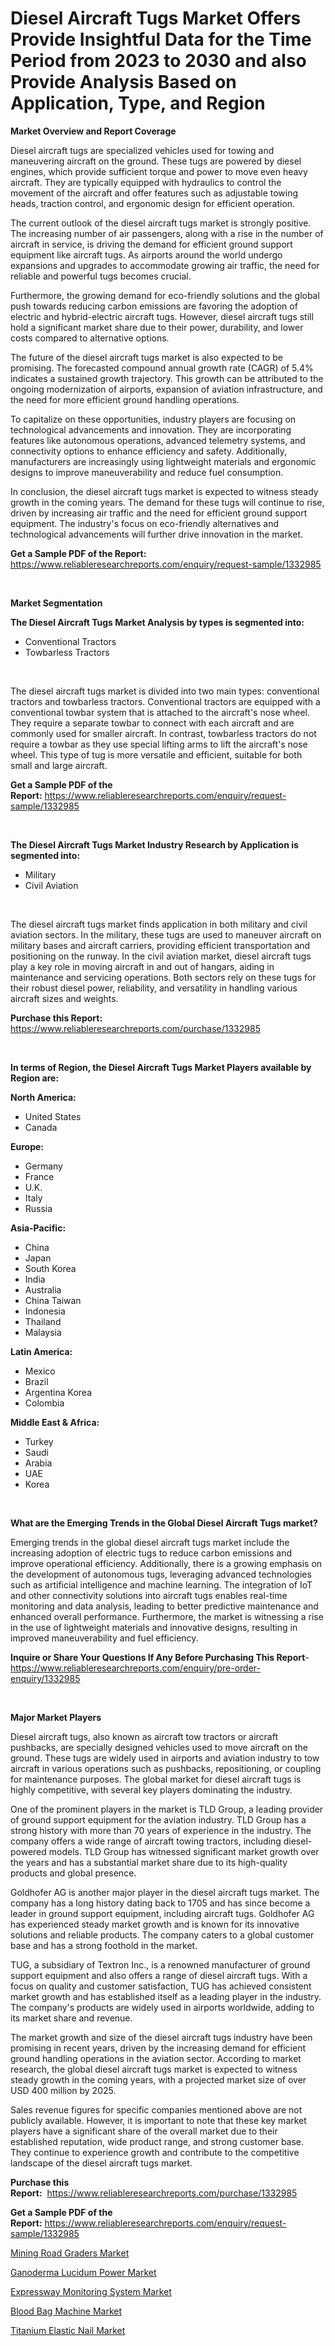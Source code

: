 <p><h1>Diesel Aircraft Tugs Market Offers Provide Insightful Data for the Time Period from 2023 to 2030 and also Provide Analysis Based on Application, Type, and Region</h1></p><p><strong>Market Overview and Report Coverage</strong></p>
<p><p>Diesel aircraft tugs are specialized vehicles used for towing and maneuvering aircraft on the ground. These tugs are powered by diesel engines, which provide sufficient torque and power to move even heavy aircraft. They are typically equipped with hydraulics to control the movement of the aircraft and offer features such as adjustable towing heads, traction control, and ergonomic design for efficient operation.</p><p>The current outlook of the diesel aircraft tugs market is strongly positive. The increasing number of air passengers, along with a rise in the number of aircraft in service, is driving the demand for efficient ground support equipment like aircraft tugs. As airports around the world undergo expansions and upgrades to accommodate growing air traffic, the need for reliable and powerful tugs becomes crucial.</p><p>Furthermore, the growing demand for eco-friendly solutions and the global push towards reducing carbon emissions are favoring the adoption of electric and hybrid-electric aircraft tugs. However, diesel aircraft tugs still hold a significant market share due to their power, durability, and lower costs compared to alternative options.</p><p>The future of the diesel aircraft tugs market is also expected to be promising. The forecasted compound annual growth rate (CAGR) of 5.4% indicates a sustained growth trajectory. This growth can be attributed to the ongoing modernization of airports, expansion of aviation infrastructure, and the need for more efficient ground handling operations.</p><p>To capitalize on these opportunities, industry players are focusing on technological advancements and innovation. They are incorporating features like autonomous operations, advanced telemetry systems, and connectivity options to enhance efficiency and safety. Additionally, manufacturers are increasingly using lightweight materials and ergonomic designs to improve maneuverability and reduce fuel consumption.</p><p>In conclusion, the diesel aircraft tugs market is expected to witness steady growth in the coming years. The demand for these tugs will continue to rise, driven by increasing air traffic and the need for efficient ground support equipment. The industry's focus on eco-friendly alternatives and technological advancements will further drive innovation in the market.</p></p>
<p><strong>Get a Sample PDF of the Report:</strong> <a href="https://www.reliableresearchreports.com/enquiry/request-sample/1332985">https://www.reliableresearchreports.com/enquiry/request-sample/1332985</a></p>
<p>&nbsp;</p>
<p><strong>Market Segmentation</strong></p>
<p><strong>The Diesel Aircraft Tugs Market Analysis by types is segmented into:</strong></p>
<p><ul><li>Conventional Tractors</li><li>Towbarless Tractors</li></ul></p>
<p>&nbsp;</p>
<p><p>The diesel aircraft tugs market is divided into two main types: conventional tractors and towbarless tractors. Conventional tractors are equipped with a conventional towbar system that is attached to the aircraft's nose wheel. They require a separate towbar to connect with each aircraft and are commonly used for smaller aircraft. In contrast, towbarless tractors do not require a towbar as they use special lifting arms to lift the aircraft's nose wheel. This type of tug is more versatile and efficient, suitable for both small and large aircraft.</p></p>
<p><strong>Get a Sample PDF of the Report:</strong>&nbsp;<a href="https://www.reliableresearchreports.com/enquiry/request-sample/1332985">https://www.reliableresearchreports.com/enquiry/request-sample/1332985</a></p>
<p>&nbsp;</p>
<p><strong>The Diesel Aircraft Tugs Market Industry Research by Application is segmented into:</strong></p>
<p><ul><li>Military</li><li>Civil Aviation</li></ul></p>
<p>&nbsp;</p>
<p><p>The diesel aircraft tugs market finds application in both military and civil aviation sectors. In the military, these tugs are used to maneuver aircraft on military bases and aircraft carriers, providing efficient transportation and positioning on the runway. In the civil aviation market, diesel aircraft tugs play a key role in moving aircraft in and out of hangars, aiding in maintenance and servicing operations. Both sectors rely on these tugs for their robust diesel power, reliability, and versatility in handling various aircraft sizes and weights.</p></p>
<p><strong>Purchase this Report:</strong>&nbsp; <a href="https://www.reliableresearchreports.com/purchase/1332985">https://www.reliableresearchreports.com/purchase/1332985</a></p>
<p>&nbsp;</p>
<p><strong>In terms of Region, the Diesel Aircraft Tugs Market Players available by Region are:</strong></p>
<p>
    <p> <strong> North America: </strong>
        <ul>
            <li>United States</li>
            <li>Canada</li>
        </ul>
        </p> 
    <p> <strong> Europe: </strong>
        <ul>
            <li>Germany</li>
            <li>France</li>
            <li>U.K.</li>
            <li>Italy</li>
            <li>Russia</li>
        </ul>
        </p> 
    <p> <strong> Asia-Pacific: </strong>
        <ul>
            <li>China</li>
            <li>Japan</li>
            <li>South Korea</li>
            <li>India</li>
            <li>Australia</li>
            <li>China Taiwan</li>
            <li>Indonesia</li>
            <li>Thailand</li>
            <li>Malaysia</li>
        </ul>
        </p> 
    <p> <strong> Latin America: </strong>
        <ul>
            <li>Mexico</li>
            <li>Brazil</li>
            <li>Argentina Korea</li>
            <li>Colombia</li>
        </ul>
        </p> 
    <p> <strong> Middle East & Africa: </strong>
        <ul>
            <li>Turkey</li>
            <li>Saudi</li>
            <li>Arabia</li>
            <li>UAE</li>
            <li>Korea</li>
        </ul>
    </p>
    </p>
<p>&nbsp;</p>
<p><strong>What are the Emerging Trends in the Global Diesel Aircraft Tugs market?</strong></p>
<p><p>Emerging trends in the global diesel aircraft tugs market include the increasing adoption of electric tugs to reduce carbon emissions and improve operational efficiency. Additionally, there is a growing emphasis on the development of autonomous tugs, leveraging advanced technologies such as artificial intelligence and machine learning. The integration of IoT and other connectivity solutions into aircraft tugs enables real-time monitoring and data analysis, leading to better predictive maintenance and enhanced overall performance. Furthermore, the market is witnessing a rise in the use of lightweight materials and innovative designs, resulting in improved maneuverability and fuel efficiency.</p></p>
<p><strong>Inquire or Share Your Questions If Any Before Purchasing This Report</strong>- <a href="https://www.reliableresearchreports.com/enquiry/pre-order-enquiry/1332985">https://www.reliableresearchreports.com/enquiry/pre-order-enquiry/1332985</a></p>
<p>&nbsp;</p>
<p><strong>Major Market Players</strong></p>
<p><p>Diesel aircraft tugs, also known as aircraft tow tractors or aircraft pushbacks, are specially designed vehicles used to move aircraft on the ground. These tugs are widely used in airports and aviation industry to tow aircraft in various operations such as pushbacks, repositioning, or coupling for maintenance purposes. The global market for diesel aircraft tugs is highly competitive, with several key players dominating the industry.</p><p>One of the prominent players in the market is TLD Group, a leading provider of ground support equipment for the aviation industry. TLD Group has a strong history with more than 70 years of experience in the industry. The company offers a wide range of aircraft towing tractors, including diesel-powered models. TLD Group has witnessed significant market growth over the years and has a substantial market share due to its high-quality products and global presence.</p><p>Goldhofer AG is another major player in the diesel aircraft tugs market. The company has a long history dating back to 1705 and has since become a leader in ground support equipment, including aircraft tugs. Goldhofer AG has experienced steady market growth and is known for its innovative solutions and reliable products. The company caters to a global customer base and has a strong foothold in the market.</p><p>TUG, a subsidiary of Textron Inc., is a renowned manufacturer of ground support equipment and also offers a range of diesel aircraft tugs. With a focus on quality and customer satisfaction, TUG has achieved consistent market growth and has established itself as a leading player in the industry. The company's products are widely used in airports worldwide, adding to its market share and revenue.</p><p>The market growth and size of the diesel aircraft tugs industry have been promising in recent years, driven by the increasing demand for efficient ground handling operations in the aviation sector. According to market research, the global diesel aircraft tugs market is expected to witness steady growth in the coming years, with a projected market size of over USD 400 million by 2025.</p><p>Sales revenue figures for specific companies mentioned above are not publicly available. However, it is important to note that these key market players have a significant share of the overall market due to their established reputation, wide product range, and strong customer base. They continue to experience growth and contribute to the competitive landscape of the diesel aircraft tugs market.</p></p>
<p><strong>Purchase this Report:</strong>&nbsp;&nbsp;<a href="https://www.reliableresearchreports.com/purchase/1332985">https://www.reliableresearchreports.com/purchase/1332985</a></p>
<p></p>
<p><strong>Get a Sample PDF of the Report:</strong>&nbsp;<a href="https://www.reliableresearchreports.com/enquiry/request-sample/1332985">https://www.reliableresearchreports.com/enquiry/request-sample/1332985</a></p>
<p><p><a href="https://www.linkedin.com/pulse/mining-road-graders-market-size-share-amp-trends-analysis-report-dpa6c/">Mining Road Graders Market</a></p><p><a href="https://github.com/Chiragrp24/Market-Research-Report-List-1/blob/main/ganoderma-lucidum-power-market.md">Ganoderma Lucidum Power Market</a></p><p><a href="https://github.com/YashRP12/Market-Research-Report-List-1/blob/main/expressway-monitoring-system-market.md">Expressway Monitoring System Market</a></p><p><a href="https://medium.com/@poem.snap.phase/blood-bag-machine-market-size-cagr-trends-2024-2030-79233129931a">Blood Bag Machine Market</a></p><p><a href="https://medium.com/@late.bean.frame/titanium-elastic-nail-market-size-cagr-trends-2024-2030-12e50b3c3990">Titanium Elastic Nail Market</a></p></p>